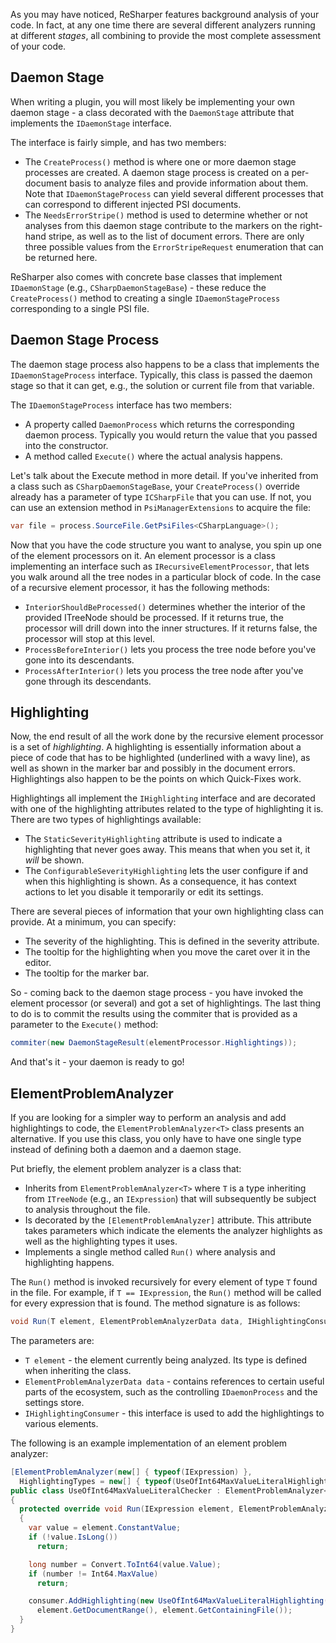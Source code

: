 [//]: # (title: Daemons)

As you may have noticed, ReSharper features background analysis of your code. In fact, at any one time there are several different analyzers running at different _stages_, all combining to provide the most complete assessment of your code.

## Daemon Stage

When writing a plugin, you will most likely be implementing your own daemon stage - a class decorated with the `DaemonStage` attribute that implements the `IDaemonStage` interface.

The interface is fairly simple, and has two members:

* The `CreateProcess()` method is where one or more daemon stage processes are created. A daemon stage process is created on a per-document basis to analyze files and provide information about them. Note that `IDaemonStageProcess` can yield several different processes that can correspond to different injected PSI documents. 
* The `NeedsErrorStripe()` method is used to determine whether or not analyses from this daemon stage contribute to the markers on the right-hand stripe, as well as to the list of document errors. There are only three possible values from the `ErrorStripeRequest` enumeration that can be returned here.

ReSharper also comes with concrete base classes that implement `IDaemonStage` (e.g., `CSharpDaemonStageBase`) - these reduce the `CreateProcess()` method to creating a single `IDaemonStageProcess` corresponding to a single PSI file.

## Daemon Stage Process

The daemon stage process also happens to be a class that implements the `IDaemonStageProcess` interface. Typically, this class is passed the daemon stage so that it can get, e.g., the solution or current file from that variable.

The `IDaemonStageProcess` interface has two members:

* A property called `DaemonProcess` which returns the corresponding daemon process. Typically you would return the value that you passed into the constructor.
* A method called `Execute()` where the actual analysis happens.

Let's talk about the Execute method in more detail. If you've inherited from a class such as `CSharpDaemonStageBase`, your `CreateProcess()` override already has a parameter of type `ICSharpFile` that you can use. If not, you can use an extension method in `PsiManagerExtensions` to acquire the file:

```csharp
var file = process.SourceFile.GetPsiFiles<CSharpLanguage>();
```

Now that you have the code structure you want to analyse, you spin up one of the element processors on it. An element processor is a class implementing an interface such as `IRecursiveElementProcessor`, that lets you walk around all the tree nodes in a particular block of code. In the case of a recursive element processor, it has the following methods:

* `InteriorShouldBeProcessed()` determines whether the interior of the provided ITreeNode should be processed. If it returns true, the processor will drill down into the inner structures. If it returns false, the processor will stop at this level.
* `ProcessBeforeInterior()` lets you process the tree node before you've gone into its descendants.
* `ProcessAfterInterior()` lets you process the tree node after you've gone through its descendants.

## Highlighting

Now, the end result of all the work done by the recursive element processor is a set of _highlighting_. A highlighting is essentially information about a piece of code that has to be highlighted (underlined with a wavy line), as well as shown in the marker bar and possibly in the document errors. Highlightings also happen to be the points on which Quick-Fixes work.

Highlightings all implement the `IHighlighting` interface and are decorated with one of the highlighting attributes related to the type of highlighting it is. There are two types of highlightings available:

* The `StaticSeverityHighlighting` attribute is used to indicate a highlighting that never goes away. This means that when you set it, it _will_ be shown.
* The `ConfigurableSeverityHighlighting` lets the user configure if and when this highlighting is shown. As a consequence, it has context actions to let you disable it temporarily or edit its settings.

There are several pieces of information that your own highlighting class can provide. At a minimum, you can specify:

* The severity of the highlighting. This is defined in the severity attribute.
* The tooltip for the highlighting when you move the caret over it in the editor.
* The tooltip for the marker bar.

So - coming back to the daemon stage process - you have invoked the element processor (or several) and got a set of highlightings. The last thing to do is to commit the results using the commiter that is provided as a parameter to the `Execute()` method:

```csharp
commiter(new DaemonStageResult(elementProcessor.Highlightings));
```

And that's it - your daemon is ready to go!

## ElementProblemAnalyzer

If you are looking for a simpler way to perform an analysis and add highlightings to code, the `ElementProblemAnalyzer<T>` class presents an alternative. If you use this class, you only have to have one single type instead of defining both a daemon and a daemon stage.

Put briefly, the element problem analyzer is a class that:

* Inherits from `ElementProblemAnalyzer<T>` where `T` is a type inheriting from `ITreeNode` (e.g., an `IExpression`) that will subsequently be subject to analysis throughout the file.
* Is decorated by the `[ElementProblemAnalyzer]` attribute. This attribute takes parameters which indicate the elements the analyzer highlights as well as the highlighting types it uses.
* Implements a single method called `Run()` where analysis and highlighting happens.

The `Run()` method is invoked recursively for every element of type `T` found in the file. For example, if `T == IExpression`, the `Run()` method will be called for every expression that is found. The method signature is as follows:

```csharp
void Run(T element, ElementProblemAnalyzerData data, IHighlightingConsumer consumer)
```

The parameters are:

* `T element` - the element currently being analyzed. Its type is defined when inheriting the class.
* `ElementProblemAnalyzerData data` - contains references to certain useful parts of the ecosystem, such as the controlling `IDaemonProcess` and the settings store.
* `IHighlightingConsumer` - this interface is used to add the highlightings to various elements.

The following is an example implementation of an element problem analyzer:

```csharp
[ElementProblemAnalyzer(new[] { typeof(IExpression) }, 
  HighlightingTypes = new[] { typeof(UseOfInt64MaxValueLiteralHighlighting) })]
public class UseOfInt64MaxValueLiteralChecker : ElementProblemAnalyzer<IExpression>
{
  protected override void Run(IExpression element, ElementProblemAnalyzerData data, IHighlightingConsumer consumer)
  {
    var value = element.ConstantValue;
    if (!value.IsLong())
      return;

    long number = Convert.ToInt64(value.Value);
    if (number != Int64.MaxValue)
      return;

    consumer.AddHighlighting(new UseOfInt64MaxValueLiteralHighlighting(element), 
      element.GetDocumentRange(), element.GetContainingFile());
  }
}
```
